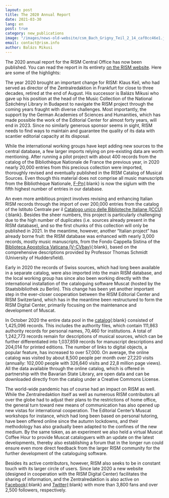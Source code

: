 ```yaml
---
layout: post
title: The 2020 Annual Report
date: 2021-03-30
lang: en
post: true
category: new_publications
image: "/images/news-old-website/csm_Bach_Grigny_Teil_2_14_caf0cc46e1.jpg"
email: contact@rism.info
author: Balázs Mikusi
---
```


The 2020 annual report for the RISM Central Office has now been published. You can read the report in its entirety [on the RISM website](/publications/annual-reports/2020.html). Here are some of the highlights:

The year 2020 brought an important change for RISM: Klaus Keil, who had served as director of the Zentralredaktion in Frankfurt for close to three decades, retired at the end of August. His successor is Balázs Mikusi who gave up his position at the head of the Music Collection of the National Széchényi Library in Budapest to navigate the RISM project through the coming years fraught with diverse challenges. Most importantly, the support by the German Academies of Sciences and Humanities, which has made possible the work of the Editorial Center for almost forty years, will end in 2023. Since no similarly generous sponsor seems in sight, RISM needs to find ways to maintain and guarantee the quality of its data with scantier editorial capacity at its disposal.

While the international working groups have kept adding new sources to the central database, a few larger imports relying on pre-existing data are worth mentioning. After running a pilot project with about 400 records from the catalog of the Bibliothèque Nationale de France the previous year, in 2020 nearly 20,000 entries from this precious collection were imported, thoroughly revised and eventually published in the RISM Catalog of Musical Sources. Even though this material does not comprise all music manuscripts from the Bibliothèque Nationale, [F-Pn](https://opac.rism.info/search?View=rism&siglum=F-Pn){:blank} is now the siglum with the fifth highest number of entries in our database.

An even more ambitious project involves revising and enhancing Italian RISM records through the import of over 200,000 entries from the catalog of the Istituto Centrale per il [Catalogo unico delle Biblioteche Italiane (ICCU)](http://www.sbn.it/opacsbn/opac/iccu/musica.jsp){:blank}. Besides the sheer numbers, this project is particularly challenging due to the high number of duplicates (i.e. sources already present in the RISM database), and so the first chunks of this collection will only be published in 2021. In the meantime, however, another “Italian project” has already borne fruit: the RISM database was enhanced with nearly 3,000 records, mostly music manuscripts, from the Fondo Cappella Sistina of the [Biblioteca Apostolica Vaticana (V-CVbav)](https://opac.rism.info/search?View=rism&siglum=V-VCbav){:blank}, based on the comprehensive descriptions provided by Professor Thomas Schmidt (University of Huddersfield).

Early in 2020 the records of Swiss sources, which had long been available in a separate catalog, were also imported into the main RISM database, and the local working group has since also been working directly with the international installation of the cataloguing software Muscat (hosted by the Staatsbibliothek zu Berlin). This change has been yet another important step in the ever-closer cooperation between the RISM Editorial Center and RISM Switzerland, which has in the meantime been restructured to form the RISM Digital Center, primarily focusing on the maintenance and development of Muscat.

In October 2020 the entire data pool in the [catalog](https://opac.rism.info/index.php?id=4){:blank} consisted of 1,425,096 records. This includes the authority files, which contain 111,863 authority records for personal names, 70,460 for institutions. A total of 1,242,773 records remain for descriptions of musical sources, which can be further differentiated into 1,037,859 records for manuscript descriptions and 204,014 for printed editions. The number of links to digital objects, a popular feature, has increased to over 57,000. On average, the online catalog was visited by about 8,500 people per month over 27,220 visits (annually: 102,000 people with 326,640 visits and 22,8 million page views). All the data available through the online catalog, which is offered in partnership with the Bavarian State Library, are open data and can be downloaded directly from the catalog under a Creative Commons License.

The world-wide pandemic has of course had an impact on RISM as well. While the Zentralredaktion itself as well as numerous RISM contributors all over the globe had to adjust their plans to the restrictions of home office, the general turn toward new means of communication has also opened up new vistas for international cooperation. The Editorial Center’s Muscat workshops for instance, which had long been based on personal tutoring, have been offered online since the autumn lockdowns, and their methodology has also gradually been adapted to the confines of the new medium. By the same token, as an experiment we also held a virtual Muscat Coffee Hour to provide Muscat cataloguers with an update on the latest developments, thereby also establishing a forum that in the longer run could ensure even more direct feedback from the larger RISM community for the further development of the cataloguing software.

Besides its active contributors, however, RISM also seeks to be in constant touch with its larger circle of users. Since late 2020 a new website (designed in cooperation with the RISM Digital Center) facilitates the sharing of information, and the Zentralredaktion is also active on [Facebook](https://www.facebook.com/RISM.info/){:blank} and [Twitter](https://twitter.com/RISM_music){:blank} with more than 3,800 fans and over 2,500 followers, respectively. 

